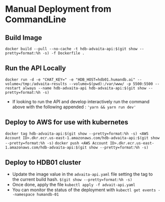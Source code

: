 # Manual Deployment from CommandLine
## Build Image
`docker build --pull --no-cache -t hdb-advaita-api:$(git show --pretty=format:%h -s) -f Dockerfile .`
## Run the API Locally
`docker run -d -e "CHAT_KEY=" -e "HDB_HOST=hdb01.humandb.ai" --volume=/tmp:/advaita-results --volume=$(pwd):/var/www/ -p 5500:5500 --restart always --name hdb-advaita-api hdb-advaita-api:$(git show --pretty=format:%h -s)`
- If looking to run the API and develop interactively run the command above with the following appended :
`'yarn && yarn run dev'`
## Deploy to AWS for use with kubernetes
`docker tag hdb-advaita-api:$(git show --pretty=format:%h -s) <AWS Account ID>.dkr.ecr.us-east-1.amazonaws.com/hdb-advaita-api:$(git show --pretty=format:%h -s)`
`docker push <AWS Account ID>.dkr.ecr.us-east-1.amazonaws.com/hdb-advaita-api:$(git show --pretty=format:%h -s)`
## Deploy to HDB01 cluster
- Update the image value in the `advaita-api.yaml` file setting the tag to the current build hash. `$(git show --pretty=format:%h -s)`
- Once done, apply the file `kubectl apply -f advait-api.yaml`
- You can monitor the status of the deployment with `kubectl get events --namespace humandb-01`
